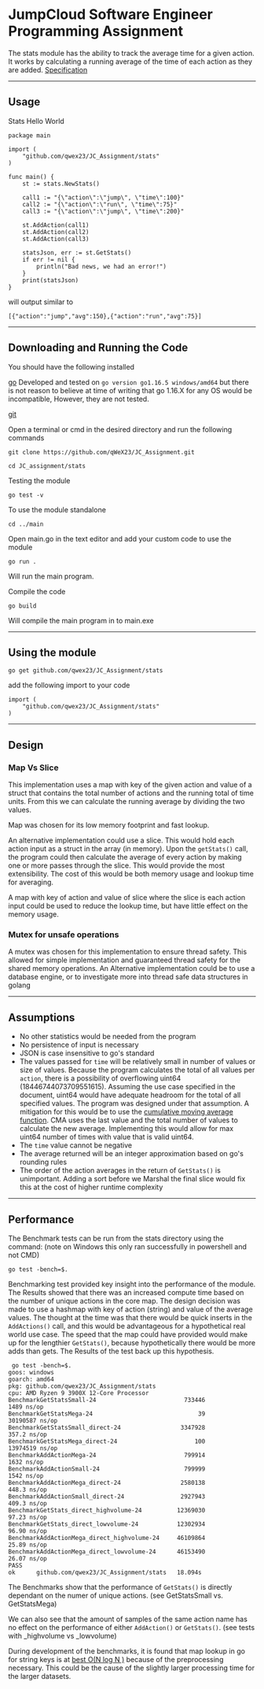 # JumpCloud Software Engineer Programming Assignment
 
The stats module has the ability to track the average  time for a given action. It works by calculating a running average of the time of each action as they are added. [Specification](https://github.com/qWeX23/JC_Assignment/blob/main/Software%20Engineer%20-%20Backend%20Assignment.pdf)
 
---
## Usage
 
Stats Hello World 
```
package main
 
import (
    "github.com/qwex23/JC_Assignment/stats"
)
 
func main() {
    st := stats.NewStats()
 
    call1 := "{\"action\":\"jump\", \"time\":100}"
    call2 := "{\"action\":\"run\", \"time\":75}"
    call3 := "{\"action\":\"jump\", \"time\":200}"
 
    st.AddAction(call1)
    st.AddAction(call2)
    st.AddAction(call3)
 
    statsJson, err := st.GetStats()
    if err != nil {
        println("Bad news, we had an error!")
    }
    print(statsJson)
}
```
will output similar to 
 
`[{"action":"jump","avg":150},{"action":"run","avg":75}]`
 
 
---
## Downloading and Running the Code
 
You should have the following installed 
 
[go](https://golang.org/dl/) Developed and tested on `go version go1.16.5 windows/amd64` but there is not reason to believe at time of writing that go 1.16.X for any OS would be incompatible, However, they are not tested. 
 
[git](https://git-scm.com/downloads) 
 
Open a terminal or cmd in the desired directory and run the following commands
 
`git clone https://github.com/qWeX23/JC_Assignment.git`
 
`cd JC_assignment/stats`
 
Testing the module
 
`go test -v`
 
To use the module standalone
 
`cd ../main`
 
Open main.go in the text editor and add your custom code to use the module
 
`go run .`
 
Will run the main program.
 
Compile the code 
 
`go build`
 
Will compile the main program in to main.exe
 
---
## Using the module
 
`go get github.com/qwex23/JC_Assignment/stats`
 
add the following import to your code 
```
import (
    "github.com/qwex23/JC_Assignment/stats"
)
```
---
 
## Design
 
### Map Vs Slice 
 
This implementation uses a map with key of the given action and value of a struct that contains the total number of actions and the running total of time units. From this we can calculate the running average by dividing the two values. 
 
Map was chosen for its low memory footprint and fast lookup.
 
An alternative implementation could use a slice. This would hold each action input as a struct in the array (in memory). Upon the `getStats()` call, the program could then calculate the average of every action by making one or more passes through the slice. This would provide the most extensibility. The cost of this would be both memory usage and lookup time for averaging. 
 
 A map with key of action and value of slice where the slice is each action input could be used to reduce the lookup time, but have little effect on the memory usage. 
 
### Mutex for unsafe operations
 
A mutex was chosen for this implementation to ensure thread safety. This allowed for simple implementation and guaranteed thread safety for the shared memory operations. An Alternative implementation could be to use a database engine, or to investigate more into thread safe data structures in golang
 
---
 
## Assumptions
 
- No other statistics would be needed from the program
- No persistence of input is necessary
- JSON is case insensitive to go's standard
- The values passed for `time` will be relatively small in number of values or size of values. Because the program calculates the total of all values per `action`, there is a possibility of overflowing uint64 (18446744073709551615). Assuming the use case specified in the document, uint64 would have adequate headroom for the total of all specified values. The program was designed under that assumption. A mitigation for this would be to use the [cumulative moving average function](https://en.wikipedia.org/wiki/Moving_average). CMA uses the last value and the total number of values to calculate the new average. Implementing this would allow for max uint64 number of times with value that is valid uint64.
- The `time` value cannot be negative
- The average returned will be an integer approximation based on go's rounding rules
- The order of the action averages in the return of `GetStats()` is unimportant. Adding a sort before we Marshal the final slice would fix this at the cost of higher runtime complexity 
 
 
---
## Performance
 
The Benchmark tests can be run from the stats directory using the command: (note on Windows this only ran successfully in powershell and not CMD)
 
`go test -bench=$.`
 
Benchmarking test provided key insight into the performance of the module. The Results showed that there was an increased compute time based on the number of unique actions in the core map. The design decision was made to use a hashmap with key of action (string) and value of the average values. The thought at the time was that there would be quick inserts in the `AddActions()` call, and this would be advantageous for a hypothetical real world use case. The speed that the map could have provided would make up for the lengthier `GetStats()`, because hypothetically there would be more adds than gets. The Results of the test back up this hypothesis. 
 
```
 go test -bench=$. 
goos: windows
goarch: amd64
pkg: github.com/qwex23/JC_Assignment/stats
cpu: AMD Ryzen 9 3900X 12-Core Processor
BenchmarkGetStatsSmall-24                         733446              1489 ns/op
BenchmarkGetStatsMega-24                              39          30190587 ns/op
BenchmarkGetStatsSmall_direct-24                 3347928               357.2 ns/op
BenchmarkGetStatsMega_direct-24                      100          13974519 ns/op
BenchmarkAddActionMega-24                         799914              1632 ns/op
BenchmarkAddActionSmall-24                        799999              1542 ns/op
BenchmarkAddActionMega_direct-24                 2580138               448.3 ns/op
BenchmarkAddActionSmall_direct-24                2927943               409.3 ns/op
BenchmarkGetStats_direct_highvolume-24          12369030                97.23 ns/op
BenchmarkGetStats_direct_lowvolume-24           12302934                96.90 ns/op
BenchmarkAddActionMega_direct_highvolume-24     46109864                25.89 ns/op
BenchmarkAddActionMega_direct_lowvolume-24      46153490                26.07 ns/op
PASS
ok      github.com/qwex23/JC_Assignment/stats   18.094s
```
 
The Benchmarks show that the performance of `GetStats()` is directly dependant on the numer of unique actions. (see GetStatsSmall vs. GetStatsMega)
 
We can also see that the amount of samples of the same action name has no effect on the performance of either `AddAction()` or `GetStats()`. (see tests with _highvolume vs _lowvolume) 
 
During development of the benchmarks, it is found that map lookup in go for string keys is at [best O(N log N )](https://stackoverflow.com/questions/29677670/what-is-the-big-o-performance-of-maps-in-golang) because of the preprocessing necessary. This could be the cause of the slightly larger processing time for the larger datasets. 

